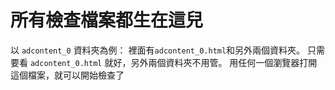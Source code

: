 # 所有檢查檔案都生在這兒

以 `adcontent_0` 資料夾為例：
裡面有`adcontent_0.html`和另外兩個資料夾。
只需要看 `adcontent_0.html` 就好，另外兩個資料夾不用管。
用任何一個瀏覽器打開這個檔案，就可以開始檢查了